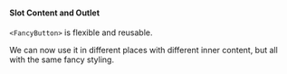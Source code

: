 #### Slot Content and Outlet

`<FancyButton>` is flexible and reusable.

We can now use it in different places with different inner content, but all with the same fancy styling.


<aside class="notes">
</aside>
